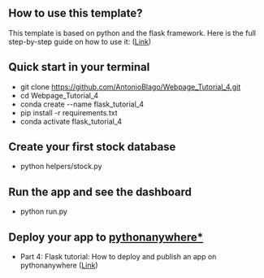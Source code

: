 
## How to use this template?

This template is based on python and the flask framework.
Here is the full step-by-step guide on how to use it:
([Link](https://antonioblago.medium.com/how-to-create-your-own-stock-market-and-finance-app-part-1-72d8558ef8b3))

## Quick start in your terminal
- git clone https://github.com/AntonioBlago/Webpage_Tutorial_4.git
- cd Webpage_Tutorial_4
- conda create --name flask_tutorial_4
- pip install -r requirements.txt 
- conda activate flask_tutorial_4

## Create your first stock database
- python helpers/stock.py

## Run the app and see the dashboard
- python run.py

## Deploy your app to [pythonanywhere*](https://www.pythonanywhere.com/?affiliate_id=007ce8a4)
- Part 4: Flask tutorial: How to deploy and publish an app on pythonanywhere ([Link](https://antonioblago.medium.com/flask-tutorial-how-to-deploy-and-publish-an-app-on-pythonanywhere-225314160914))


